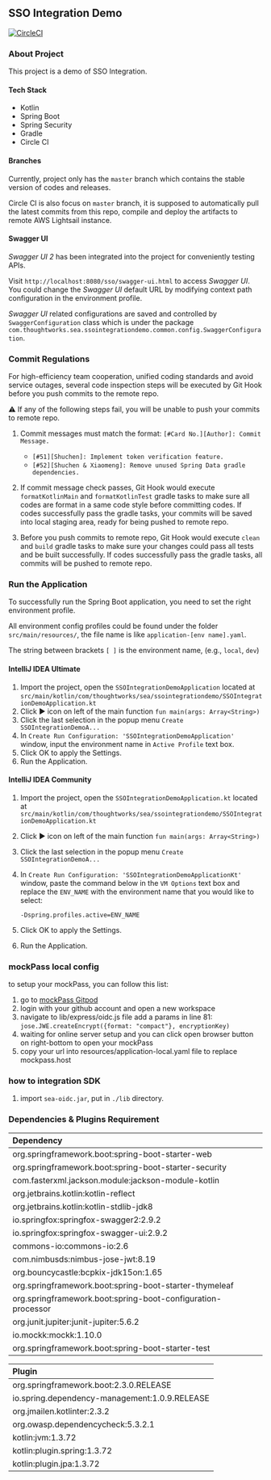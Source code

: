 ## SSO Integration Demo
[![CircleCI](https://circleci.com/gh/twlabs/SEA-SC-Integration-Demo.svg?style=svg&circle-token=a5d3f691ed2c05ef3197b1e7dbca9a196590ec38)](https://circleci.com/gh/twlabs/SEA-SC-Integration-Demo)

### About Project
This project is a demo of SSO Integration.

#### Tech Stack
- Kotlin
- Spring Boot
- Spring Security
- Gradle
- Circle CI

#### Branches
Currently, project only has the `master` branch which contains the stable version of codes and releases.

Circle CI is also focus on `master` branch, it is supposed to automatically pull the latest commits from this repo, compile and deploy the artifacts to remote AWS Lightsail instance. 

#### Swagger UI
_Swagger UI 2_ has been integrated into the project for conveniently testing APIs.

Visit `http://localhost:8080/sso/swagger-ui.html` to access _Swagger UI_. You could change the _Swagger UI_ default URL by modifying context path configuration in the environment profile.

_Swagger UI_ related configurations are saved and controlled by `SwaggerConfiguration` class which is under the package `com.thoughtworks.sea.ssointegrationdemo.common.config.SwaggerConfiguration`.


### Commit Regulations

For high-efficiency team cooperation, unified coding standards and avoid service outages, 
several code inspection steps will be executed by Git Hook before you push commits to the remote repo.

⚠️ If any of the following steps fail, you will be unable to push your commits to remote repo.

1. Commit messages must match the format: `[#Card No.][Author]: Commit Message.`

      * `[#51][Shuchen]: Implement token verification feature. `
      * `[#52][Shuchen & Xiaomeng]: Remove unused Spring Data gradle dependencies.`

2. If commit message check passes, Git Hook would execute `formatKotlinMain` and `formatKotlinTest` gradle tasks to make sure all codes are format in a same code style before committing codes.
If codes successfully pass the gradle tasks, your commits will be saved into local staging area, ready for being pushed to remote repo.

3. Before you push commits to remote repo, Git Hook would execute `clean` and `build` gradle tasks to make sure your changes could pass all tests and be built successfully. 
If codes successfully pass the gradle tasks, all commits will be pushed to remote repo.

### Run the Application

To successfully run the Spring Boot application, you need to set the right environment profile.

All environment config profiles could be found under the folder `src/main/resources/`, the file name is like `application-[env name].yaml`.

The string between brackets `[ ]` is the environment name, (e.g., `local`, `dev`)

#### IntelliJ IDEA Ultimate
1. Import the project, open the `SSOIntegrationDemoApplication` located at `src/main/kotlin/com/thoughtworks/sea/ssointegrationdemo/SSOIntegrationDemoApplication.kt`
2. Click ▶️ icon on left of the main function `fun main(args: Array<String>)`
3. Click the last selection in the popup menu  `Create SSOIntegrationDemoA...`
4. In `Create Run Configuration: 'SSOIntegrationDemoApplication'` window, input the environment name in `Active Profile` text box.
5. Click OK to apply the Settings.
6. Run the Application.

#### IntelliJ IDEA Community
1. Import the project, open the `SSOIntegrationDemoApplication.kt` located at `src/main/kotlin/com/thoughtworks/sea/ssointegrationdemo/SSOIntegrationDemoApplication.kt`
2. Click ▶️ icon on left of the main function `fun main(args: Array<String>)`
3. Click the last selection in the popup menu  `Create SSOIntegrationDemoA...`
4. In `Create Run Configuration: 'SSOIntegrationDemoApplicationKt'` window, paste the command below in the `VM Options` text box and replace the `ENV_NAME` with the environment name that you would like to select:

    ```
   -Dspring.profiles.active=ENV_NAME
    ```
5. Click OK to apply the Settings.
6. Run the Application.

### mockPass local config

to setup your mockPass, you can follow this list:

1. go to [mockPass Gitpod](https://gitpod.io/#https://github.com/opengovsg/mockpass)
2. login with your github account and open a new workspace
3. navigate to lib/express/oidc.js file add a params in line 81:
    `jose.JWE.createEncrypt({format: "compact"}, encryptionKey)` 
4. waiting for online server setup and you can click open browser button on right-bottom to open your mockPass
5. copy your url into resources/application-local.yaml file to replace mockpass.host

### how to integration SDK

1. import `sea-oidc.jar`, put in `./lib` directory.


### Dependencies & Plugins Requirement

Dependency |
:---- |
org.springframework.boot:spring-boot-starter-web |
org.springframework.boot:spring-boot-starter-security |
com.fasterxml.jackson.module:jackson-module-kotlin |
org.jetbrains.kotlin:kotlin-reflect |
org.jetbrains.kotlin:kotlin-stdlib-jdk8 |
io.springfox:springfox-swagger2:2.9.2 |
io.springfox:springfox-swagger-ui:2.9.2 |
commons-io:commons-io:2.6 |
com.nimbusds:nimbus-jose-jwt:8.19 |
org.bouncycastle:bcpkix-jdk15on:1.65 |
org.springframework.boot:spring-boot-starter-thymeleaf |
org.springframework.boot:spring-boot-configuration-processor |
org.junit.jupiter:junit-jupiter:5.6.2 |
io.mockk:mockk:1.10.0 |
org.springframework.boot:spring-boot-starter-test |


Plugin |
:---- |
org.springframework.boot:2.3.0.RELEASE |
io.spring.dependency-management:1.0.9.RELEASE |
org.jmailen.kotlinter:2.3.2 | 
org.owasp.dependencycheck:5.3.2.1 |
kotlin:jvm:1.3.72 |
kotlin:plugin.spring:1.3.72 |
kotlin:plugin.jpa:1.3.72 |

